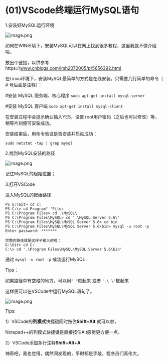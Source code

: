 # (01)VScode终端运行MySQL语句

1.安装好MySQL运行环境

![image.png](https://upload-images.jianshu.io/upload_images/1683050-8dde916708989889.png?imageMogr2/auto-orient/strip%7CimageView2/2/w/1240)

如何在WIN环境下，安装MySQL可以在网上找到很多教程，这里我就不做介绍啦。

放出个链接，以供参考https://www.cnblogs.com/lmh2072005/p/5656392.html



在Linxu环境下，安装MySQL最简单的方式是在线安装。只需要几行简单的命令（ # 号后面是注释）：

\#安装 MySQL 服务端、核心程序
`sudo apt-get install mysql-server`

\#安装 MySQL 客户端
`sudo apt-get install mysql-client`

在安装过程中会提示确认输入YES，设置 root用户密码（之后也可以修改）等，稍等片刻便可安装成功。

安装结束后，用命令验证是否安装并启动成功：

`sudo netstat -tap | grep mysql`



2.找到MySQL安装的路径

![image.png](https://upload-images.jianshu.io/upload_images/1683050-c54a3e47304ef63a.png?imageMogr2/auto-orient/strip%7CimageView2/2/w/1240)

记住MySQL的起始位置；

3.打开VSCode

进入MySQL的起始路径

```
PS G:\Git> cd c:
PS C:\> cd Program" "Files
PS C:\Program Files> cd .\MySQL\
PS C:\Program Files\MySQL> cd '.\MySQL Server 5.6\'
PS C:\Program Files\MySQL\MySQL Server 5.6> cd bin
PS C:\Program Files\MySQL\MySQL Server 5.6\bin> mysql -u root -p
Enter password: *******

完整的路径就是这样子输入的啦：
G:\Git> cd C: 
C:\> cd '.\Program Files\MySQL\MySQL Server 5.6\bin'
```

通过 `mysql -u root -p` 成功运行MySQL

Tips：

如果路径中有空格的地方，可以用`" "`框起来 或者 `'.\ \'`框起来

这样便可以在VSCode中运行MySQL语句了。

![image.png](https://upload-images.jianshu.io/upload_images/1683050-e7988ec67e23ae2b.png?imageMogr2/auto-orient/strip%7CimageView2/2/w/1240)



Tips:

1）VSCode的**列模式**快捷键同时按住**Shift+Alt** 就可以啦，

Notepad++的列模式快捷键是直接按住Alt感觉更方便一点。

2）VSCode添加多行注释**Shift+Alt+A**

神奇吧，我也觉得，偶然间发现的，平时都是手敲，程序员们真伟大。